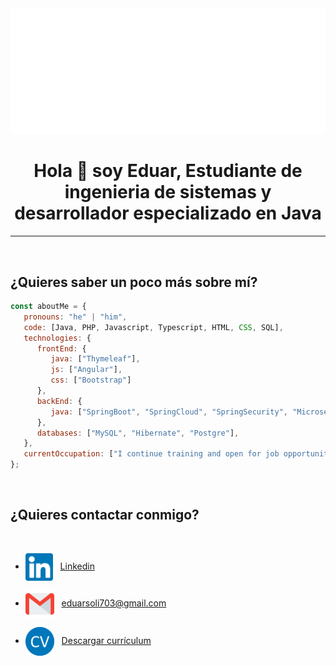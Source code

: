 <img src="https://github.com/eduarsolaez/eduarsolaez/blob/main/hellow.svg"/>


<h1 align="center">Hola 👋 soy Eduar, Estudiante de ingenieria de sistemas y desarrollador especializado en Java</h1>

___

<br>

## ¿Quieres saber un poco más sobre mí?

~~~ javascript
const aboutMe = {
   pronouns: "he" | "him",
   code: [Java, PHP, Javascript, Typescript, HTML, CSS, SQL],
   technologies: {
      frontEnd: {
         java: ["Thymeleaf"],
         js: ["Angular"],
         css: ["Bootstrap"]
      },
      backEnd: {
         java: ["SpringBoot", "SpringCloud", "SpringSecurity", "Microservicios"],
      },
      databases: ["MySQL", "Hibernate", "Postgre"],
   },
   currentOccupation: ["I continue training and open for job opportunities"]
};
~~~

</br>

## ¿Quieres contactar conmigo?

<br>

* <img align="center" alt="Linkedin" width="44px" src="https://github.com/eduarsolaez/eduarsolaez/blob/main/linkedin.svg" />&nbsp;&nbsp;
<a href="www.linkedin.com/in/eduar-solaez">Linkedin</a>

* <img align="center" alt="Gmail" width="46px" src="https://github.com/eduarsolaez/eduarsolaez/blob/main/mail.svg" />&nbsp;&nbsp;
<a href="eduarsoli703@gmail.com">eduarsoli703@gmail.com</a> 

* <img align="center" alt="Curriculum Vitae" width="46px" src="https://github.com/eduarsolaez/eduarsolaez/blob/main/icon_cv.png" />&nbsp;&nbsp;
<a download="JuanJoseGarcia.pdf" href="https://github.com/jitos86/jitos86/blob/master/JuanJoseGarcia.pdf">Descargar currículum</a>

<br>


<!--
&nbsp;&nbsp;

<a download="JuanJoseGarcia.pdf" href="https://github.com/jitos86/jitos86/blob/master/JuanJoseGarcia.pdf">
   <img align="left" alt="Curriculum Vitae" width="46px" src="https://github.com/jitos86/jitos86/blob/master/icon_cv.png" />&nbsp;&nbsp;Descargar currículum
</a>

[![Linkedin](https://img.shields.io/badge/-LinkedIn-222222?style=flat-square&logo=Linkedin&logoColor=white&link=https://www.linkedin.com/in/juan-jos%C3%A9-garc%C3%ADa-navarrete-71268b1b0/)](https://www.linkedin.com/in/juan-jos%C3%A9-garc%C3%ADa-navarrete-71268b1b0/)
[![Gmail Badge](https://img.shields.io/badge/Gmail-d14836?style=flat&logo=Gmail&logoColor=white&link=mailto:jitos86@gmail.com)](mailto:jitos86@gmail.com)
-->
<!--
**jitos86/jitos86** is a ✨ _special_ ✨ repository because its `README.md` (this file) appears on your GitHub profile.

Here are some ideas to get you started:

- 🔭 I’m currently working on ...
- 🌱 I’m currently learning ...
- 👯 I’m looking to collaborate on ...
- 🤔 I’m looking for help with ...
- 💬 Ask me about ...
- 📫 How to reach me: ...
- 😄 Pronouns: ...
- ⚡ Fun fact: ...
-->
